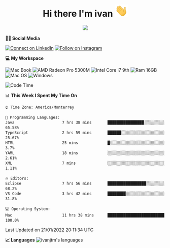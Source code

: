 <h1 align="center">Hi there I'm ivan <img src="https://raw.githubusercontent.com/ABSphreak/ABSphreak/master/gifs/Hi.gif" width="40px" /></h1>
<div align="center">
<img src="http://github-readme-streak-stats.herokuapp.com?user=ivanjtm&hide_border=true&background=00000000&border=FFFFFF00&sideNums=A8A8A8&sideLabels=A8A8A8&currStreakNum=FFC93C&dates=A8A8A8)](https://git.io/streak-stats"/>
</div>

**👦🏻 Social Media**

[![Connect on LinkedIn](https://img.shields.io/badge/LinkedIn-%230077B5.svg?&style=flat-square&logo=linkedin&logoColor=white)](https://www.linkedin.com/in/ivanjtm)
[![Follow on Instagram](https://img.shields.io/badge/Instagram-E4405F?style=flat-square&logo=instagram&logoColor=white)](https://www.instagram.com/ivanjtm)

**💻 My Workspace**

![Mac Book](https://img.shields.io/badge/Apple-MacBook_Pro_2019-999999?style=flat-square&logo=apple&logoColor=white)
![AMD Radeon Pro 5300M](https://img.shields.io/badge/AMD-Radeon_Pro_5300M-ED1C24?style=flat-square&logo=amd&logoColor=white)
![Intel Core i7 9th](https://img.shields.io/badge/Intel-Core_i7_9th-0071C5?style=flat-square&logo=intel&logoColor=white)
![Ram 16GB](https://img.shields.io/badge/RAM-16GB-230071C5?style=flat-square&logoColor=white)
![Mac OS](https://img.shields.io/badge/Mac%20OS-000000?style=flat-square&logo=apple&logoColor=white)
![Windows](https://img.shields.io/badge/Windows-0078D6?style=flat-square&logo=windows&logoColor=white)


<!--START_SECTION:waka-->
![Code Time](http://img.shields.io/badge/Code%20Time-560%20hrs%2032%20mins-blue)

📊 **This Week I Spent My Time On** 

```text
⌚︎ Time Zone: America/Monterrey

💬 Programming Languages: 
Java                     7 hrs 38 mins       ████████████████░░░░░░░░░   65.58% 
TypeScript               2 hrs 59 mins       ██████░░░░░░░░░░░░░░░░░░░   25.67% 
HTML                     25 mins             █░░░░░░░░░░░░░░░░░░░░░░░░   3.7% 
YAML                     18 mins             ░░░░░░░░░░░░░░░░░░░░░░░░░   2.61% 
XML                      7 mins              ░░░░░░░░░░░░░░░░░░░░░░░░░   1.11%

🔥 Editors: 
Eclipse                  7 hrs 56 mins       █████████████████░░░░░░░░   68.2% 
VS Code                  3 hrs 42 mins       ████████░░░░░░░░░░░░░░░░░   31.8%

💻 Operating System: 
Mac                      11 hrs 38 mins      █████████████████████████   100.0%

```


 Last Updated on 21/01/2022 20:11:34 UTC
<!--END_SECTION:waka-->
**📈 Languages**
 ![ivanjtm's languages](https://wakatime.com/share/@ivanjtm/a32f83c6-d0c9-49a4-a5ae-d0440b950377.svg)
